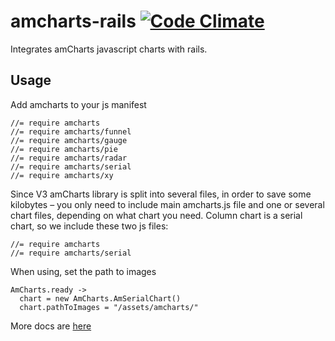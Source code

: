 amcharts-rails [![Code Climate](https://codeclimate.com/badge.png)](https://codeclimate.com/github/crazymykl/amcharts-rails)
==============

Integrates amCharts javascript charts with rails.

## Usage

Add amcharts to your js manifest
```
//= require amcharts
//= require amcharts/funnel
//= require amcharts/gauge
//= require amcharts/pie
//= require amcharts/radar
//= require amcharts/serial
//= require amcharts/xy
```

Since V3 amCharts library is split into several files, in order to save some kilobytes – you only need to include main amcharts.js file and one or several chart files, depending on what chart you need. Column chart is a serial chart, so we include these two js files:

```
//= require amcharts
//= require amcharts/serial
```

When using, set the path to images
```
AmCharts.ready ->
  chart = new AmCharts.AmSerialChart()
  chart.pathToImages = "/assets/amcharts/"
```

More docs are [here](http://support.amcharts.com/)
